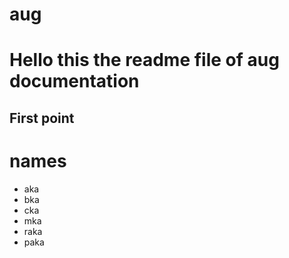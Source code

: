 # aug
Hello this the readme file of aug documentation
===============================================

First point
-----------

# names 
- aka
- bka 
- cka 
- mka
- raka
- paka

